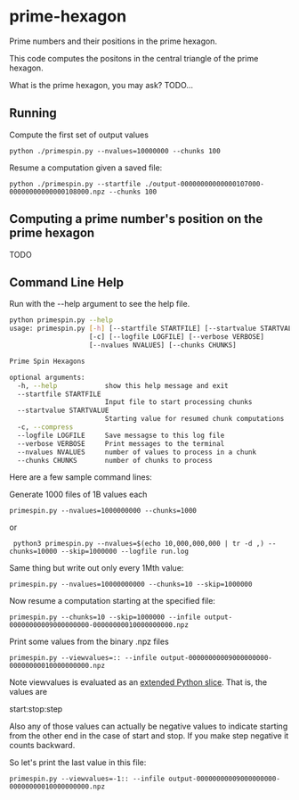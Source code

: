 # prime-hexagon

Prime numbers and their positions in the prime hexagon.

This code computes the positons in the central triangle of the prime hexagon. 

What is the prime hexagon, you may ask? TODO...

## Running

Compute the first set of output values

    python ./primespin.py --nvalues=10000000 --chunks 100

Resume a computation given a saved file:

    python ./primespin.py --startfile ./output-00000000000000107000-00000000000000108000.npz --chunks 100


##  Computing a prime number's position on the prime hexagon

TODO

## Command Line Help 

Run with the --help argument to see the help file.

```bash
python primespin.py --help
usage: primespin.py [-h] [--startfile STARTFILE] [--startvalue STARTVALUE]
                    [-c] [--logfile LOGFILE] [--verbose VERBOSE]
                    [--nvalues NVALUES] [--chunks CHUNKS]

Prime Spin Hexagons

optional arguments:
  -h, --help            show this help message and exit
  --startfile STARTFILE
                        Input file to start processing chunks
  --startvalue STARTVALUE
                        Starting value for resumed chunk computations
  -c, --compress
  --logfile LOGFILE     Save messagse to this log file
  --verbose VERBOSE     Print messages to the terminal
  --nvalues NVALUES     number of values to process in a chunk
  --chunks CHUNKS       number of chunks to process
```

Here are a few sample command lines:

Generate 1000 files of 1B values each

    primespin.py --nvalues=1000000000 --chunks=1000 

or

     python3 primespin.py --nvalues=$(echo 10,000,000,000 | tr -d ,) --chunks=10000 --skip=1000000 --logfile run.log

Same thing but write out only every 1Mth value:

    primespin.py --nvalues=10000000000 --chunks=10 --skip=1000000 

Now resume a computation starting at the specified file:

    primespin.py --chunks=10 --skip=1000000 --infile output-00000000009000000000-00000000010000000000.npz

Print some values from the binary .npz files

    primespin.py --viewvalues=:: --infile output-00000000009000000000-00000000010000000000.npz


Note viewvalues is evaluated as an [extended Python
slice](https://docs.python.org/2.3/whatsnew/section-slices.html). That is, the values are

   start:stop:step

Also any of those values can actually be negative values to indicate starting from the other end in the case of start and stop. If you make step negative it counts backward.

So let's print the last value in this file:

    primespin.py --viewvalues=-1:: --infile output-00000000009000000000-00000000010000000000.npz
